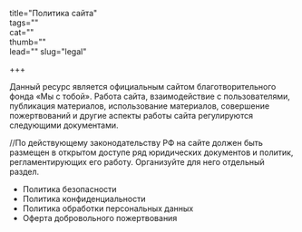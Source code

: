 title="Политика сайта"  
tags=""  
cat=""  
thumb=""  
lead=""
slug="legal"  

+++

Данный ресурс является официальным сайтом благотворительного фонда «Мы с тобой». Работа сайта, взаимодействие с пользователями, публикация материалов, использование материалов, совершение пожертвований и другие аспекты работы сайта регулируются следующими документами.

//По действующему законодательству РФ на сайте должен быть размещен в открытом доступе ряд юридических документов и политик, регламентирующих его работу. Организуйте для него отдельный раздел.

* Политика безопасности
* Политика конфиденциальности
* Политика обработки персональных данных
* Оферта добровольного пожертвования


